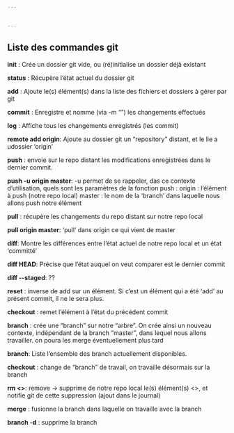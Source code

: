```yaml
---


---
```


<h2 id="liste-des-commandes-git">Liste des commandes git</h2>
<p><strong>init</strong> : Crée un dossier git vide, ou (ré)initialise un dossier déjà existant</p>
<p><strong>status</strong> : Récupère l’état actuel du dossier git</p>
<p><strong>add</strong> : Ajoute le(s) élément(s) dans la liste des fichiers et dossiers à gérer par git</p>
<p><strong>commit</strong> : Enregistre et nomme (via -m “”) les changements effectués</p>
<p><strong>log</strong> : Affiche tous les changements enregistrés (les commit)</p>
<p><strong>remote add origin</strong>: Ajoute au dossier git un “repository” distant, et le lie a udossier ‘origin’</p>
<p><strong>push</strong> : envoie sur le repo distant les modifications enregistrées dans le dernier commit.</p>
<p><strong>push -u origin master</strong>: -u permet de se rappeler, das ce contexte d’utilisation, quels sont les paramètres de la fonction push : origin : l’élément à push (notre repo local) master : le nom de la ‘branch’ dans laquelle nous allons push notre élément</p>
<p><strong>pull</strong> : récupère les changements du repo distant sur notre repo local</p>
<p><strong>pull origin master</strong>: ‘pull’ dans origin ce qui vient de master</p>
<p><strong>diff</strong>: Montre les différences entre l’état actuel de notre repo local et un état ‘committé’</p>
<p><strong>diff HEAD</strong>: Précise que l’état auquel on veut comparer est le dernier commit</p>
<p><strong>diff --staged</strong>: ??</p>
<p><strong>reset</strong> : inverse de add sur un élément. Si c’est un élément qui a été ‘add’ au présent commit, il ne le sera plus.</p>
<p><strong>checkout</strong> : remet l’élément à l’état du précédent commit</p>
<p><strong>branch</strong> : crée une “branch” sur notre “arbre”. On crée ainsi un nouveau contexte, indépendant de la branch “master”, dans lequel nous allons travailler. on poura les merge éventuellement plus tard</p>
<p><strong>branch</strong>: Liste l’ensemble des branch actuellement disponibles.</p>
<p><strong>checkout</strong> : change de “branch” de travail, on travaille désormais sur la branch</p>
<p><strong>rm &lt;&gt;</strong>: remove -&gt; supprime de notre repo local le(s) élément(s) &lt;&gt;, et notifie git de cette suppression (ajout dans le journal)</p>
<p><strong>merge</strong> : fusionne la branch dans laquelle on travaille avec la branch</p>
<p><strong>branch -d</strong> : supprime la branch</p>

